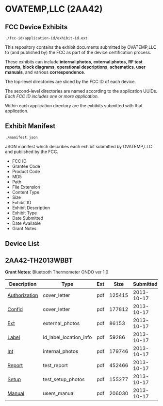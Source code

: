 # OVATEMP,LLC (2AA42)
## FCC Device Exhibits

```
./fcc-id/application-id/exhibit-id.ext
```

This repository contains the exhibit documents submitted by OVATEMP,LLC to (and published by) the FCC as part of the device certification process.

These exhibits can include **internal photos**, **external photos**, **RF test reports**, **block diagrams**, **operational descriptions**, **schematics**, **user manuals**, and various **correspondence**.

The top-level directories are sliced by the FCC ID of each device.

The second-level directories are named according to the application UUIDs. *Each FCC ID includes one or more application.*

Within each application directory are the exhibits submitted with that application. 

## Exhibit Manifest

```
./manifest.json
```

JSON manifest which describes each exhibit submitted by OVATEMP,LLC and published by the FCC.

- FCC ID
- Grantee Code
- Product Code
- MD5
- Path
- File Extension
- Content Type
- Size
- Exhibit ID
- Exhibit Description
- Exhibit Type
- Date Submitted
- Date Available
- Grant Notes

## Device List
## 2AA42-TH2013WBBT
**Grant Notes:** Bluetooth Thermometer ONDO ver 1.0

| Description | Type | Ext | Size | Submitted | Available |
| ----------- | ---- | --- | ---- | --------- | --------- |
| [Authorization](2AA42-TH2013WBBT/30575bf13bd5242dd860c46a54d35ce9/2094218.pdf) | cover_letter | pdf | 125415 | 2013-10-17 | 2013-10-17 |
| [Confid](2AA42-TH2013WBBT/30575bf13bd5242dd860c46a54d35ce9/2094219.pdf) | cover_letter | pdf | 177812 | 2013-10-17 | 2013-10-17 |
| [Ext](2AA42-TH2013WBBT/30575bf13bd5242dd860c46a54d35ce9/2094220.pdf) | external_photos | pdf | 86153 | 2013-10-17 | 2013-10-17 |
| [Label](2AA42-TH2013WBBT/30575bf13bd5242dd860c46a54d35ce9/2094222.pdf) | id_label_location_info | pdf | 59286 | 2013-10-17 | 2013-10-17 |
| [Int](2AA42-TH2013WBBT/30575bf13bd5242dd860c46a54d35ce9/2094221.pdf) | internal_photos | pdf | 179746 | 2013-10-17 | 2013-10-17 |
| [Report](2AA42-TH2013WBBT/30575bf13bd5242dd860c46a54d35ce9/2094223.pdf) | test_report | pdf | 452466 | 2013-10-17 | 2013-10-17 |
| [Setup](2AA42-TH2013WBBT/30575bf13bd5242dd860c46a54d35ce9/2094224.pdf) | test_setup_photos | pdf | 155277 | 2013-10-17 | 2013-10-17 |
| [Manual](2AA42-TH2013WBBT/30575bf13bd5242dd860c46a54d35ce9/2094225.pdf) | users_manual | pdf | 206030 | 2013-10-17 | 2013-10-17 |
